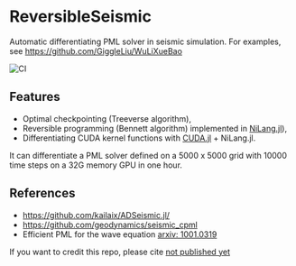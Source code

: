# ReversibleSeismic

Automatic differentiating PML solver in seismic simulation.
For examples, see https://github.com/GiggleLiu/WuLiXueBao

![CI](https://github.com/GiggleLiu/ReversibleSeismic.jl/workflows/CI/badge.svg)

## Features

* Optimal checkpointing (Treeverse algorithm),
* Reversible programming (Bennett algorithm) implemented in [NiLang.jl](https://github.com/GiggleLiu/NiLang.jl)),
* Differentiating CUDA kernel functions with [CUDA.jl](https://github.com/JuliaGPU/CUDA.jl) + NiLang.jl.

It can differentiate a PML solver defined on a 5000 x 5000 grid with 10000 time steps on a 32G memory GPU in one hour.

## References

* https://github.com/kailaix/ADSeismic.jl/
* https://github.com/geodynamics/seismic_cpml
* Efficient PML for the wave equation [arxiv: 1001.0319](https://arxiv.org/abs/1001.0319)

If you want to credit this repo, please cite
[not published yet]()
